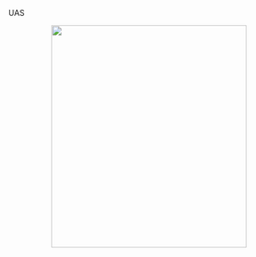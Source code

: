 UAS


<p align="center">
<img src="https://github.com/astisetyaningsih/UAS.git" width="350" height="400"/>
</p>

